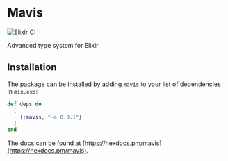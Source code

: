 # Mavis

![Elixir CI](https://github.com/ityonemo/mavis/workflows/Elixir%20CI/badge.svg)

Advanced type system for Elixir

## Installation

The package can be installed by adding `mavis` to your list of dependencies in `mix.exs`:

```elixir
def deps do
  [
    {:mavis, "~> 0.0.1"}
  ]
end
```

The docs can be found at [https://hexdocs.pm/mavis](https://hexdocs.pm/mavis).

